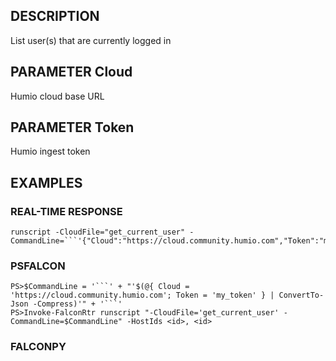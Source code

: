 ## DESCRIPTION
List user(s) that are currently logged in

## PARAMETER Cloud
Humio cloud base URL

## PARAMETER Token
Humio ingest token

## EXAMPLES

### REAL-TIME RESPONSE
```
runscript -CloudFile="get_current_user" -CommandLine=```'{"Cloud":"https://cloud.community.humio.com","Token":"my_token"}'```
```
### PSFALCON
```
PS>$CommandLine = '```' + "'$(@{ Cloud = 'https://cloud.community.humio.com'; Token = 'my_token' } | ConvertTo-Json -Compress)'" + '```'
PS>Invoke-FalconRtr runscript "-CloudFile='get_current_user' -CommandLine=$CommandLine" -HostIds <id>, <id>
```
### FALCONPY
